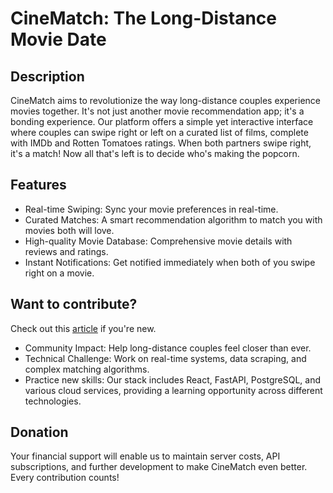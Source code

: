# CineMatch: The Long-Distance Movie Date
## Description
CineMatch aims to revolutionize the way long-distance couples experience movies together. It's not just another movie recommendation app; it's a bonding experience. Our platform offers a simple yet interactive interface where couples can swipe right or left on a curated list of films, complete with IMDb and Rotten Tomatoes ratings. When both partners swipe right, it's a match! Now all that's left is to decide who's making the popcorn.

## Features
- Real-time Swiping: Sync your movie preferences in real-time.
- Curated Matches: A smart recommendation algorithm to match you with movies both will love.
- High-quality Movie Database: Comprehensive movie details with reviews and ratings.
- Instant Notifications: Get notified immediately when both of you swipe right on a movie.

## Want to contribute?
Check out this [article](https://opensource.guide/how-to-contribute/) if you're new.
- Community Impact: Help long-distance couples feel closer than ever.
- Technical Challenge: Work on real-time systems, data scraping, and complex matching algorithms.
- Practice new skills: Our stack includes React, FastAPI, PostgreSQL, and various cloud services, providing a learning opportunity across different technologies.

## Donation
Your financial support will enable us to maintain server costs, API subscriptions, and further development to make CineMatch even better. Every contribution counts!

